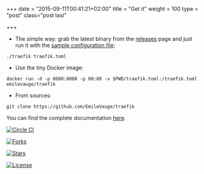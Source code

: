 +++
date = "2015-09-11T00:41:21+02:00"
title = "Get it"
weight = 100
type = "post"
class="post last"

+++

* The simple way: grab the latest binary from the [releases](https://github.com/emilevauge/traefik/releases) page and just run it with the [sample configuration file](https://raw.githubusercontent.com/EmileVauge/traefik/master/traefik.sample.toml):

```
./traefik traefik.toml
```

* Use the tiny Docker image:

```
docker run -d -p 8080:8080 -p 80:80 -v $PWD/traefik.toml:/traefik.toml emilevauge/traefik
```

* From sources:

```
git clone https://github.com/EmileVauge/traefik
```

You can find the complete documentation [here](https://github.com/EmileVauge/traefik/blob/master/docs/index.md).

[![Circle CI](https://img.shields.io/circleci/project/EmileVauge/traefik.svg)](https://circleci.com/gh/EmileVauge/traefik)

[![Forks](https://img.shields.io/github/forks/EmileVauge/traefik.svg)](https://github.com/EmileVauge/traefik)

[![Stars](https://img.shields.io/github/stars/EmileVauge/traefik.svg)](https://github.com/EmileVauge/traefik)

[![License](https://img.shields.io/badge/license-MIT-blue.svg)](https://github.com/EmileVauge/traefik/blob/master/LICENSE.md)
